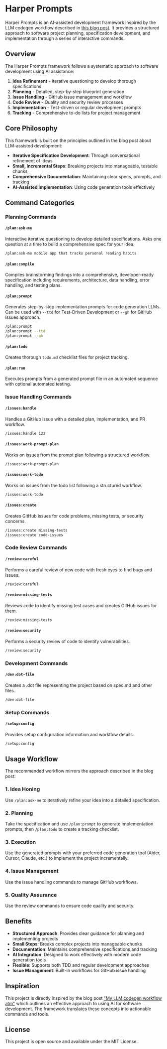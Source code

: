 # Harper Prompts

Harper Prompts is an AI-assisted development framework inspired by the LLM codegen workflow described in [this blog post](https://harper.blog/2025/02/16/my-llm-codegen-workflow-atm/). It provides a structured approach to software project planning, specification development, and implementation through a series of interactive commands.

## Overview

The Harper Prompts framework follows a systematic approach to software development using AI assistance:

1. **Idea Refinement** - Iterative questioning to develop thorough specifications
2. **Planning** - Detailed, step-by-step blueprint generation
3. **Issue Handling** - GitHub issue management and workflow
4. **Code Review** - Quality and security review processes
5. **Implementation** - Test-driven or regular development prompts
6. **Tracking** - Comprehensive to-do lists for project management

## Core Philosophy

This framework is built on the principles outlined in the blog post about LLM-assisted development:

- **Iterative Specification Development**: Through conversational refinement of ideas
- **Small, Incremental Steps**: Breaking projects into manageable, testable chunks
- **Comprehensive Documentation**: Maintaining clear specs, prompts, and tracking
- **AI-Assisted Implementation**: Using code generation tools effectively

## Command Categories

### Planning Commands

#### `/plan:ask-me`

Interactive iterative questioning to develop detailed specifications. Asks one question at a time to build a comprehensive spec for your idea.

```bash
/plan:ask-me mobile app that tracks personal reading habits
```

#### `/plan:compile`

Compiles brainstorming findings into a comprehensive, developer-ready specification including requirements, architecture, data handling, error handling, and testing plans.

#### `/plan:prompt`

Generates step-by-step implementation prompts for code generation LLMs. Can be used with `--ttd` for Test-Driven Development or `--gh` for GitHub Issues approach.

```bash
/plan:prompt
/plan:prompt --ttd
/plan:prompt --gh
```

#### `/plan:todo`

Creates thorough `todo.md` checklist files for project tracking.

#### `/plan:run`

Executes prompts from a generated prompt file in an automated sequence with optional automated testing.

### Issue Handling Commands

#### `/issues:handle`

Handles a GitHub issue with a detailed plan, implementation, and PR workflow.

```bash
/issues:handle 123
```

#### `/issues:work-prompt-plan`

Works on issues from the prompt plan following a structured workflow.

```bash
/issues:work-prompt-plan
```

#### `/issues:work-todo`

Works on issues from the todo list following a structured workflow.

```bash
/issues:work-todo
```

#### `/issues:create`

Creates GitHub issues for code problems, missing tests, or security concerns.

```bash
/issues:create missing-tests
/issues:create code-issues
```

### Code Review Commands

#### `/review:careful`

Performs a careful review of new code with fresh eyes to find bugs and issues.

```bash
/review:careful
```

#### `/review:missing-tests`

Reviews code to identify missing test cases and creates GitHub issues for them.

```bash
/review:missing-tests
```

#### `/review:security`

Performs a security review of code to identify vulnerabilities.

```bash
/review:security
```

### Development Commands

#### `/dev:dot-file`

Creates a .dot file representing the project based on spec.md and other files.

```bash
/dev:dot-file
```

### Setup Commands

#### `/setup:config`

Provides setup configuration information and workflow details.

```bash
/setup:config
```

## Usage Workflow

The recommended workflow mirrors the approach described in the blog post:

### 1. Idea Honing

Use `/plan:ask-me` to iteratively refine your idea into a detailed specification.

### 2. Planning

Take the specification and use `/plan:prompt` to generate implementation prompts, then `/plan:todo` to create a tracking checklist.

### 3. Execution

Use the generated prompts with your preferred code generation tool (Aider, Cursor, Claude, etc.) to implement the project incrementally.

### 4. Issue Management

Use the issue handling commands to manage GitHub workflows.

### 5. Quality Assurance

Use the review commands to ensure code quality and security.

## Benefits

- **Structured Approach**: Provides clear guidance for planning and implementing projects
- **Small Steps**: Breaks complex projects into manageable chunks
- **Documentation**: Maintains comprehensive specifications and tracking
- **AI Integration**: Designed to work effectively with modern code generation tools
- **Flexible**: Supports both TDD and regular development approaches
- **Issue Management**: Built-in workflows for GitHub issue handling

## Inspiration

This project is directly inspired by the blog post ["My LLM codegen workflow atm"](https://harper.blog/2025/02/16/my-llm-codegen-workflow-atm/) which outlines an effective approach to using AI for software development. The framework translates these concepts into actionable commands and tools.

## License

This project is open source and available under the MIT License.
